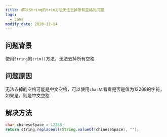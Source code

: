 ```yaml
---
title: 解决String的trim方法无法去掉所有空格的问题
tags: 
  - Java
modify_date: 2020-12-14
---
```


## 问题背景

使用`String`的`trim()`方法，无法去掉所有空格

<!--more-->

## 问题原因

无法去掉的空格可能是中文空格，可以使用`charAt`看看是否是值为12288的字符，如果是，则是中文空格

## 解决方法

```java
char chineseSpace = 12288;
return string.replaceAll(String.valueOf(chineseSpace), "");
```

